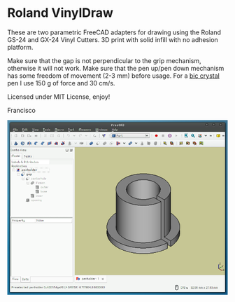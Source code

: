 # Roland VinylDraw

These are two parametric FreeCAD adapters for drawing using the Roland GS-24 and GX-24 Vinyl Cutters. 3D print with solid infill with no adhesion platform.

Make sure that the gap is not perpendicular to the grip mechanism, otherwise it will not work. Make sure that the pen up/pen down mechanism has some freedom of movement (2-3 mm) before usage. For a [bic crystal](https://en.wikipedia.org/wiki/Bic_Cristal) pen I use 150 g of force and 30 cm/s.

Licensed under MIT License, enjoy!

Francisco

![](penholder.png)
